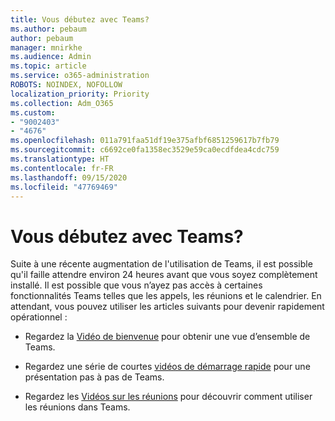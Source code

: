 ```yaml
---
title: Vous débutez avec Teams?
ms.author: pebaum
author: pebaum
manager: mnirkhe
ms.audience: Admin
ms.topic: article
ms.service: o365-administration
ROBOTS: NOINDEX, NOFOLLOW
localization_priority: Priority
ms.collection: Adm_O365
ms.custom:
- "9002403"
- "4676"
ms.openlocfilehash: 011a791faa51df19e375afbf6851259617b7fb79
ms.sourcegitcommit: c6692ce0fa1358ec3529e59ca0ecdfdea4cdc759
ms.translationtype: HT
ms.contentlocale: fr-FR
ms.lasthandoff: 09/15/2020
ms.locfileid: "47769469"
---
```

# <a name="new-to-teams"></a>Vous débutez avec Teams?

Suite à une récente augmentation de l'utilisation de Teams, il est possible qu'il faille attendre environ 24 heures avant que vous soyez complètement installé. Il est possible que vous n’ayez pas accès à certaines fonctionnalités Teams telles que les appels, les réunions et le calendrier. En attendant, vous pouvez utiliser les articles suivants pour devenir rapidement opérationnel : 

- Regardez la [Vidéo de bienvenue](https://support.office.com/article/welcome-to-microsoft-teams-b98d533f-118e-4bae-bf44-3df2470c2b12) pour obtenir une vue d’ensemble de Teams.

- Regardez une série de courtes [vidéos de démarrage rapide](https://support.office.com/article/video-what-is-microsoft-teams-422bf3aa-9ae8-46f1-83a2-e65720e1a34d) pour une présentation pas à pas de Teams.

- Regardez les [Vidéos sur les réunions](https://support.office.com/article/join-a-teams-meeting-078e9868-f1aa-4414-8bb9-ee88e9236ee4) pour découvrir comment utiliser les réunions dans Teams.
